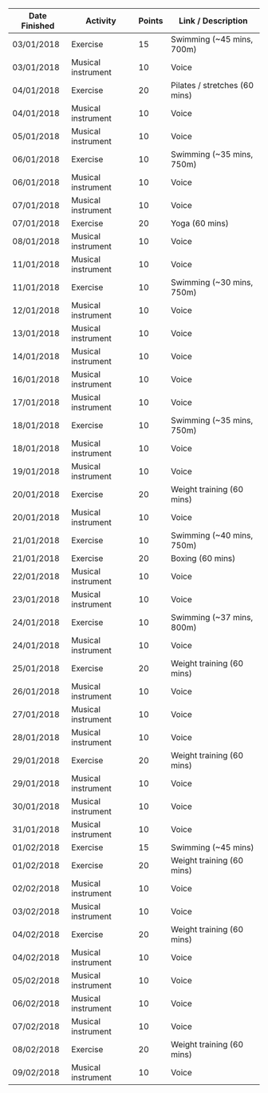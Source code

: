 | Date Finished | Activity | Points | Link / Description |
| ------------- | -------- | ------ | ----- |
| 03/01/2018 | Exercise | 15 | Swimming (~45 mins, 700m) |
| 03/01/2018 | Musical instrument | 10 | Voice |
| 04/01/2018 | Exercise | 20 | Pilates / stretches (60 mins) |
| 04/01/2018 | Musical instrument | 10 | Voice |
| 05/01/2018 | Musical instrument | 10 | Voice |
| 06/01/2018 | Exercise | 10 | Swimming (~35 mins, 750m) |
| 06/01/2018 | Musical instrument | 10 | Voice |
| 07/01/2018 | Musical instrument | 10 | Voice |
| 07/01/2018 | Exercise | 20 | Yoga (60 mins) |
| 08/01/2018 | Musical instrument | 10 | Voice |
| 11/01/2018 | Musical instrument | 10 | Voice |
| 11/01/2018 | Exercise | 10 | Swimming (~30 mins, 750m) |
| 12/01/2018 | Musical instrument | 10 | Voice |
| 13/01/2018 | Musical instrument | 10 | Voice |
| 14/01/2018 | Musical instrument | 10 | Voice |
| 16/01/2018 | Musical instrument | 10 | Voice |
| 17/01/2018 | Musical instrument | 10 | Voice |
| 18/01/2018 | Exercise | 10 | Swimming (~35 mins, 750m) |
| 18/01/2018 | Musical instrument | 10 | Voice |
| 19/01/2018 | Musical instrument | 10 | Voice |
| 20/01/2018 | Exercise | 20 | Weight training (60 mins) |
| 20/01/2018 | Musical instrument | 10 | Voice |
| 21/01/2018 | Exercise | 10 | Swimming (~40 mins, 750m) |
| 21/01/2018 | Exercise | 20 | Boxing (60 mins) |
| 22/01/2018 | Musical instrument | 10 | Voice |
| 23/01/2018 | Musical instrument | 10 | Voice |
| 24/01/2018 | Exercise | 10 | Swimming (~37 mins, 800m) |
| 24/01/2018 | Musical instrument | 10 | Voice |
| 25/01/2018 | Exercise | 20 | Weight training (60 mins) |
| 26/01/2018 | Musical instrument | 10 | Voice |
| 27/01/2018 | Musical instrument | 10 | Voice |
| 28/01/2018 | Musical instrument | 10 | Voice |
| 29/01/2018 | Exercise | 20 | Weight training (60 mins) |
| 29/01/2018 | Musical instrument | 10 | Voice |
| 30/01/2018 | Musical instrument | 10 | Voice |
| 31/01/2018 | Musical instrument | 10 | Voice |
| 01/02/2018 | Exercise | 15 | Swimming (~45 mins) |
| 01/02/2018 | Exercise | 20 | Weight training (60 mins) |
| 02/02/2018 | Musical instrument | 10 | Voice |
| 03/02/2018 | Musical instrument | 10 | Voice |
| 04/02/2018 | Exercise | 20 | Weight training (60 mins) |
| 04/02/2018 | Musical instrument | 10 | Voice |
| 05/02/2018 | Musical instrument | 10 | Voice |
| 06/02/2018 | Musical instrument | 10 | Voice |
| 07/02/2018 | Musical instrument | 10 | Voice |
| 08/02/2018 | Exercise | 20 | Weight training (60 mins) |
| 09/02/2018 | Musical instrument | 10 | Voice |